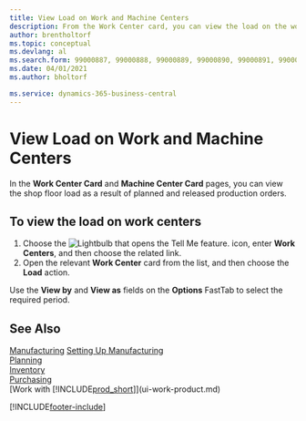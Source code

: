 ```yaml
---
title: View Load on Work and Machine Centers
description: From the Work Center card, you can view the load on the work centers as a result of released production orders.
author: brentholtorf
ms.topic: conceptual
ms.devlang: al
ms.search.form: 99000887, 99000888, 99000889, 99000890, 99000891, 99000892, 99000915, 99000916
ms.date: 04/01/2021
ms.author: bholtorf

ms.service: dynamics-365-business-central
---
```

# View Load on Work and Machine Centers

In the **Work Center Card** and **Machine Center Card** pages, you can view the shop floor load as a result of planned and released production orders.  

## To view the load on work centers

1. Choose the ![Lightbulb that opens the Tell Me feature.](media/ui-search/search_small.png "Tell me what you want to do") icon, enter **Work Centers**, and then choose the related link.  
2. Open the relevant **Work Center** card from the list, and then choose the **Load** action.  

Use the **View by** and **View as** fields on the **Options** FastTab to select the required period.  

## See Also  
[Manufacturing](production-manage-manufacturing.md)
[Setting Up Manufacturing](production-configure-production-processes.md)  
[Planning](production-planning.md)  
[Inventory](inventory-manage-inventory.md)  
[Purchasing](purchasing-manage-purchasing.md)  
[Work with [!INCLUDE[prod_short](includes/prod_short.md)]](ui-work-product.md)


[!INCLUDE[footer-include](includes/footer-banner.md)]